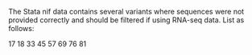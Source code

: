 The Stata nif data contains several variants where sequences were not provided correctly and should be filtered if using RNA-seq data. List as follows:

17
18
33
45
57
69
76
81
